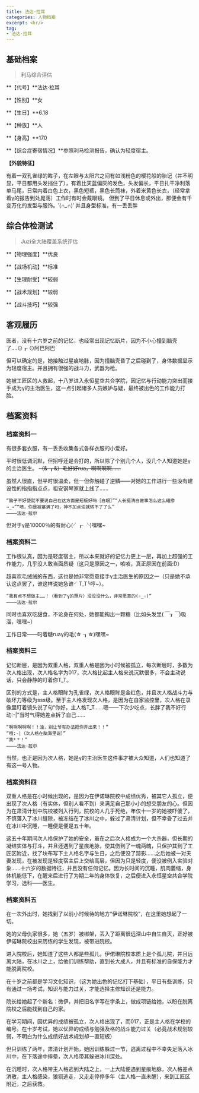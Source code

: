 ```yaml
---
title: 法达·拉耳
categories: 人物档案
excerpt: <hr/>
tag:
- 法达·拉耳
---
```


## 基础档案

> 利马综合评估

**【代号】**法达·拉耳

**【性别】**女

**【生日】**6.18

**【种族】**人

**【身高】**170

**【综合症寄宿情况】**参照利马检测报告，确认为轻度宿主。

**【外貌特征】**

有着一双孔雀绿的眸子，在左眼与太阳穴之间有如浅粉色的樱花般的胎记（并不明显，平日都用头发挡住了），有着比天蓝偏灰的发色，头发偏长，平日扎干净利落单马尾，日常内着白色上衣，黑色短裤，黑色长筒袜，外着米黄色长衣，（经常拿着γ的报告到处晃荡）工作时有时会戴眼镜。
但到了平日休息或外出，那便会有千变万化的发型与服饰。‵(*∩_∩*)′
并且身型标准，有一丢丢胖

## 综合体检测试

> Juzi全大陆覆盖系统评估

**【物理强度】**优良

**【战场机动】**标准

**【生理耐受】**较弱

**【战术规划】**较弱

**【战斗技巧】**较强

## 客观履历

医者，没有十六岁之前的记忆，也经常出现记忆断片，因为不小心撞到脑壳了....⊙┎ ⊙阿巴阿巴

但可以确定的是，她接触过星痕地脉，因为撞脑壳昏了之后碰到了，身体数据显示为轻度宿主。并且拥有很强的战斗力，武器为枪。

她被工匠区的人救起，十八岁进入永恒星空共合学院，因记忆与行动能力突出而接手成为γ的主治医生，这一点引起诸多人员嫉妒与疑，最终被出色的工作能力打脸。

## 档案资料

### 档案资料一
有很多套衣服，有一丢丢收集各式各样衣服的小爱好。

平时很低调沉默，但招呼还是会打的，所以除了个别几个人，没几个人知道她是γ的主治医生。
~~（& ┒&）毛好好rua，啊啊啊啊……~~

虽然人很直，但平时很温柔，但一但你触碰了逆鳞――对她的工作进行一些没有建设性的指指指点点，祖安钢琴家就上线了……

```
“脑子不好使就不要说自己在这方面是短板好吗［白眼］”“人长挺清白做事怎么这么磕掺→_→”“啧，你是被塞满了吗，神不加点油就转不了了么”
————法达·拉尔
```

但对于γ是10000％的有耐心(╯┎ ╰)嘿嘿~

### 档案资料二
工作很认真，因为是轻度宿主，所以本来就好的记忆力更上一层，再加上超强的工作能力，几乎没人敢当面质疑（这只是原因之一，咳咳，真正原因在前面:D）

超喜欢毛绒绒的东西，这也是她非常愿意接手γ主治医生的原因之一（只是她不承认这点罢了，谁这样说她急谁╯T_T╰哼~）。

```
“我有点不想做主……！（看到了γ的照片）没没没什么，非常愿意的(☆_☆)”
————法达·拉尔
```

同时也喜欢吃甜食，不论身在何处，她都能掏出一颗糖（比如头发里(*￣┒￣*)吸溜，嘿嘿~）

工作日常――叼着糖ruaγ的毛(☆ ┒☆)嘿嘿~

### 档案资料三
记忆断层，是因为双重人格，双重人格是因为小时候被孤立，每次断层时，多数为次人格出现，次人格名字为017，次人格比起主人格来说沉默很多，不会主动说话，只会静静的盯着你T_T。

区别的方式是，主人格眼眸为孔雀绿，次人格眼眸是金红色，并且次人格战斗力与破坏力等级为sss级。至于主人格发现次人格，是因为在自家监控里，次人格在录像里盯着镜头说了句“你好，主人格T_T……嗯――下次少吃点，长胖了我不好行动:-|”当时气得她差点拆了自己……

```
“啊啊啊啊啊！！淦，别让爷有办法把你弄出来！！”
“哦:-|（次人格在脑海里说）”
“我*？！”
————法达·拉尔
```

当然，也正是因为次人格，她是γ的主治医生这件事才被大众知道，人们也知道了有这一号人物。

### 档案资料四
双重人格是在小时候出现的，是因为在伊诺琳院校中成绩优秀，被其它人孤立，便出现了次人格（有实体，但别人看不到）来满足自己那小小的想交朋友的心。但因为在肃清计划中院校被列入行列，院校的人几乎死绝，年仅十一岁的她被吓傻了，不慎落入了冰川缝隙，被冻结在了冰川之中，躲过了肃清计划，但不幸昏了过去并在冰川中沉睡，一睡便是便是五十年。

这五十年期间次人格保护了她的安全，虽在之后次人格成为一个大杀器，但长期的凝结实体与打斗，并且还遇到了星痕地脉，使其伤到了一魂两魄，只保护其到了工匠区附近，找了块布写下主人格名字与生日，之后便没了踪影……之后她被一对夫妻发现，在被发现是轻度宿主后上交给高层，但因为只是轻度，便没被例入实验对象……十六岁的数据特征，并且没有任何记忆。因为长时间的沉睡，肌肉萎缩，身体机能低下，在醒来后进行了为期二年的身体恢复，之后便进入永恒星空共合学院学习，选科――医生。

### 档案资料五

在一次外出时，她找到了以前小时候待的地方“伊诺琳院校”，在这里她想起了一切。

她的父母仇家很多，她（五岁）被绑架，丟入了距离很远深山中自生自灭，正好被伊诺琳院校出来历练的学生发现，被带进院校。

进入院校后，她知道了这些人都是些孤儿，伊偌琳院校本质上是个孤儿院，并且远离大陆，在冰川之上，给他们训练帮助，直到长大成人，并且有标准的自保能力才能脱离院校。

在十岁之前都是学习文化知识，（这为她出色的记忆打下基础），平日有些训练，只有通过一场考试，知识与能力过关，才能选择主修知识还是能力。

院长给她起了个新名：微伊，并把旧名字写在字条上，做成项链给她，以盼在脱离院校之后能找到自己的家。

在学习期间，因优异的成绩被孤立，次人格出现了，而017，正是主人格在学校的编号。在十岁考试，她以优异的成绩与勉强及格的战斗能力过关（必竟战术规划较弱，不明白为什么成绩好战术规划却一直短板）

但只训练了两年，肃清计划开始，她因训练躲过一节，逃离过程中不幸失足落入冰川中，在下落途中摔晕，次人格带其躲进冰川深处。

在沉睡时，次人格带主人格逃到大陆之上，一上大陆便遇到星痕地脉，次人格差点消散，主人格感染，狼狈逃走，又走走停停多年（主人格一直未醒），来到工匠区附近，之后获救。
